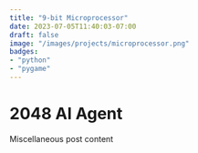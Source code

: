 ```yaml
---
title: "9-bit Microprocessor"
date: 2023-07-05T11:40:03-07:00
draft: false
image: "/images/projects/microprocessor.png"
badges:
- "python"
- "pygame"
---
```


# 2048 AI Agent

Miscellaneous post content
